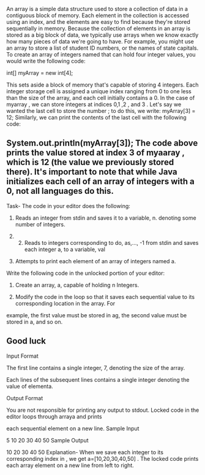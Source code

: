 An array is a simple data structure used to store a collection of data in a contiguous block of memory. 
Each element in the collection is accessed using an index, and the elements are easy to find because they're stored sequentially in memory.
Because the collection of elements in an array is stored as a big block of data, we typically use arrays when we know exactly how many pieces of data we're going to have. For example, you might use an array to store a list of student ID numbers, or the names of state capitals. To create an array of integers named  that can hold four integer values, you would write the following code:

int[] myArray = new int[4];

This sets aside a block of memory that's capable of storing 4 integers. Each integer storage cell is assigned a unique index ranging from 0 to one less than the size of
the array, and each cell initially contains a 0. In the case of myarray , we can store integers at indices 0,1 ,2 , and 3 . 
Let's say we wanted the last cell to store the number ; to do this, we write:
myArray[3] = 12;
Similarly, we can print the contents of the last cell with the following code:

System.out.println(myArray[3]);
The code above prints the value stored at index 3 of myaaray , which is 12 (the value we previously stored there). 
It's important to note that while Java initializes each cell of an array of integers with a 0, not all languages do this.
-----------------------------------------------------------------------------------------------------------------------------------------------------------------------
Task-
The code in your editor does the following:

1. Reads an integer from stdin and saves it to a variable, n. denoting some number of integers.
2.  2. Reads to integers corresponding to do, as,..., -1 from stdin and saves each integer a, to a variable, val

3. Attempts to print each element of an array of integers named a.

Write the following code in the unlocked portion of your editor:

1. Create an array, a, capable of holding n Integers.

2. Modify the code in the loop so that it saves each sequential value to its corresponding location in the array. For

example, the first value must be stored in ag, the second value must be stored in a, and so on.

Good luck
-----------------------------------------------------------------------------------------------------------------------------------------------------------------------
Input Format

The first line contains a single integer, 7, denoting the size of the array.

Each lines of the subsequent lines contains a single integer denoting the value of elementa.

Output Format

You are not responsible for printing any output to stdout. Locked code in the editor loops through arraya and prints

each sequential element on a new line.
Sample Input

5
10
20
30
40
50
Sample Output

10
20
30
40
50
Explanation-
When we save each integer to its corresponding index in , we get a=[10,20,30,40,50] . The locked code prints each array element on a new line from left to right.
